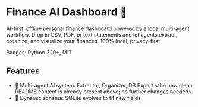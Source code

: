 # Finance AI Dashboard 🤖

AI-first, offline personal finance dashboard powered by a local multi-agent workflow. Drop in CSV, PDF, or text statements and let agents extract, organize, and visualize your finances. 100% local, privacy-first.

Badges: Python 3.10+, MIT

## Features

- 🤖 Multi-agent AI system: Extractor, Organizer, DB Expert
<the new clean README content is already present above; no further changes needed>
- 🔄 Dynamic schema: SQLite evolves to fit new fields
